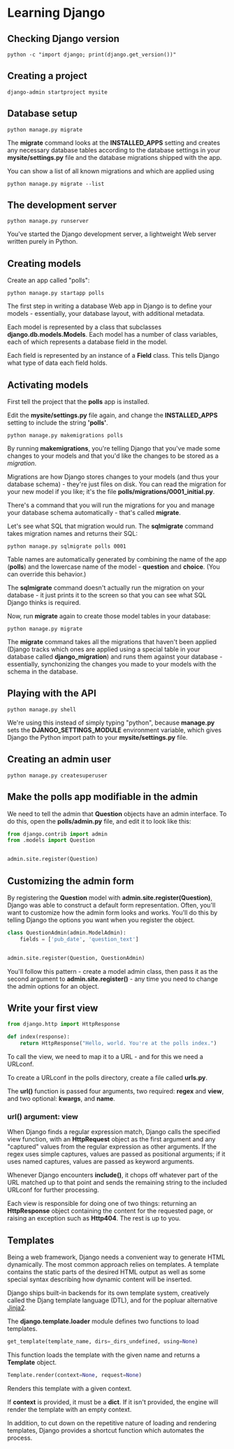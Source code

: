 # Learning Django

## Checking Django version
```
python -c "import django; print(django.get_version())"
```

## Creating a project
```
django-admin startproject mysite
```

## Database setup
```
python manage.py migrate
```
The **migrate** command looks at the **INSTALLED_APPS** setting and creates any necessary database tables according to the database settings in your **mysite/settings.py** file and the database migrations shipped with the app.

You can show a list of all known migrations and which are applied using
```
python manage.py migrate --list
```

## The development server
```
python manage.py runserver
```
You've started the Django development server, a lightweight Web server written purely in Python.

## Creating models
Create an app called "polls":
```
python manage.py startapp polls
```
The first step in writing a database Web app in Django is to define your models - essentially, your database layout, with additional metadata.

Each model is represented by a class that subclasses **django.db.models.Models**. Each model has a number of class variables, each of which represents a database field in the model.

Each field is represented by an instance of a **Field** class. This tells Django what type of data each field holds.

## Activating models
First tell the project that the **polls** app is installed.

Edit the **mysite/settings.py** file again, and change the **INSTALLED_APPS** setting to include the string **'polls'**.

```
python manage.py makemigrations polls
```
By running **makemigrations**, you're telling Django that you've made some changes to your models and that you'd like the changes to be stored as a *migration*.

Migrations are how Django stores changes to your models (and thus your database schema) - they're just files on disk. You can read the migration for your new model if you like; it's the file **polls/migrations/0001_initial.py**.

There's a command that you will run the migrations for you and manage your database schema automatically - that's called **migrate**.

Let's see what SQL that migration would run. The **sqlmigrate** command takes migration names and returns their SQL:
```
python manage.py sqlmigrate polls 0001
```
Table names are automatically generated by combining the name of the app (**polls**) and the lowercase name of the model - **question** and **choice**. (You can override this behavior.)

The **sqlmigrate** command doesn't actually run the migration on your database - it just prints it to the screen so that you can see what SQL Django thinks is required.

Now, run **migrate** again to create those model tables in your database:
```
python manage.py migrate
```
The **migrate** command takes all the migrations that haven't been applied (Django tracks which ones are applied using a special table in your database called **django_migration**) and runs them against your database - essentially, synchonizing the changes you made to your models with the schema in the database.

## Playing with the API
```
python manage.py shell
```
We're using this instead of simply typing "python", because **manage.py** sets the **DJANGO_SETTINGS_MODULE** environment variable, which gives Django the Python import path to your **mysite/settings.py** file.

## Creating an admin user
```
python manage.py createsuperuser
```

## Make the polls app modifiable in the admin
We need to tell the admin that **Question** objects have an admin interface. To do this, open the **polls/admin.py** file, and edit it to look like this:
```python
from django.contrib import admin
from .models import Question


admin.site.register(Question)
```

## Customizing the admin form
By registering the **Question** model with **admin.site.register(Question)**, Django was able to construct a default form representation. Often, you'll want to customize how the admin form looks and works. You'll do this by telling Django the options you want when you register the object.
```python
class QuestionAdmin(admin.ModelAdmin):
	fields = ['pub_date', 'question_text']


admin.site.register(Question, QuestionAdmin)
```
You'll follow this pattern - create a model admin class, then pass it as the second argument to **admin.site.register()** - any time you need to change the admin options for an object.

## Write your first view
```python
from django.http import HttpResponse

def index(response):
	return HttpResponse("Hello, world. You're at the polls index.")
```
To call the view, we need to map it to a URL - and for this we need a URLconf.

To create a URLconf in the polls directory, create a file called **urls.py**.

The **url()** function is passed four arguments, two required: **regex** and **view**, and two optional: **kwargs**, and **name**.

### url() argument: view
When Django finds a regular expression match, Django calls the specified view function, with an **HttpRequest** object as the first argument and any "captured" values from the regular expression as other arguments. If the regex uses simple captures, values are passed as positional arguments; if it uses named captures, values are passed as keyword arguments.

Whenever Django encounters **include()**, it chops off whatever part of the URL matched up to that point and sends the remaining string to the included URLconf for further processing.

Each view is responsible for doing one of two things: returning an **HttpResponse** object containing the content for the requested page, or raising an exception such as **Http404**. The rest is up to you.

## Templates
Being a web framework, Django needs a convenient way to generate HTML dynamically. The most common approach relies on templates. A template contains the static parts of the desired HTML output as well as some special syntax describing how dynamic content will be inserted.

Django ships built-in backends for its own template system, creatively called the Djang template language (DTL), and for the popluar alternative [Jinja2](http://jinja.pocoo.org/).

The **django.template.loader** module defines two functions to load templates.
```python
get_template(template_name, dirs=_dirs_undefined, using=None)
```
This function loads the template with the given name and returns a **Template** object.

```python
Template.render(context=None, request=None)
```
Renders this template with a given context.

If **context** is provided, it must be a **dict**. If it isn't provided, the engine will render the template with an empty context.

In addition, to cut down on the repetitive nature of loading and rendering templates, Django provides a shortcut function which automates the process.
